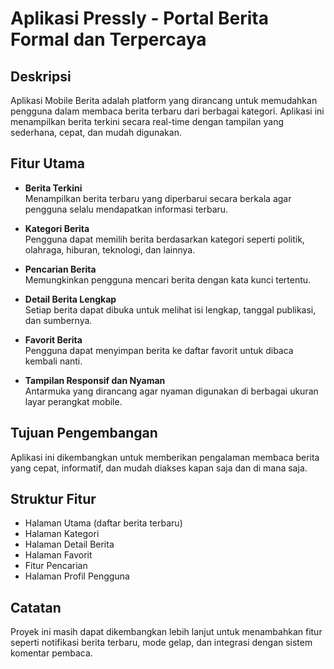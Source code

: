 # Aplikasi Pressly - Portal Berita Formal dan Terpercaya

## Deskripsi
Aplikasi Mobile Berita adalah platform yang dirancang untuk memudahkan pengguna dalam membaca berita terbaru dari berbagai kategori. Aplikasi ini menampilkan berita terkini secara real-time dengan tampilan yang sederhana, cepat, dan mudah digunakan.

## Fitur Utama
- **Berita Terkini**  
  Menampilkan berita terbaru yang diperbarui secara berkala agar pengguna selalu mendapatkan informasi terbaru.

- **Kategori Berita**  
  Pengguna dapat memilih berita berdasarkan kategori seperti politik, olahraga, hiburan, teknologi, dan lainnya.

- **Pencarian Berita**  
  Memungkinkan pengguna mencari berita dengan kata kunci tertentu.

- **Detail Berita Lengkap**  
  Setiap berita dapat dibuka untuk melihat isi lengkap, tanggal publikasi, dan sumbernya.

- **Favorit Berita**  
  Pengguna dapat menyimpan berita ke daftar favorit untuk dibaca kembali nanti.

- **Tampilan Responsif dan Nyaman**  
  Antarmuka yang dirancang agar nyaman digunakan di berbagai ukuran layar perangkat mobile.

## Tujuan Pengembangan
Aplikasi ini dikembangkan untuk memberikan pengalaman membaca berita yang cepat, informatif, dan mudah diakses kapan saja dan di mana saja.

## Struktur Fitur
- Halaman Utama (daftar berita terbaru)
- Halaman Kategori
- Halaman Detail Berita
- Halaman Favorit
- Fitur Pencarian
- Halaman Profil Pengguna

## Catatan
Proyek ini masih dapat dikembangkan lebih lanjut untuk menambahkan fitur seperti notifikasi berita terbaru, mode gelap, dan integrasi dengan sistem komentar pembaca.
